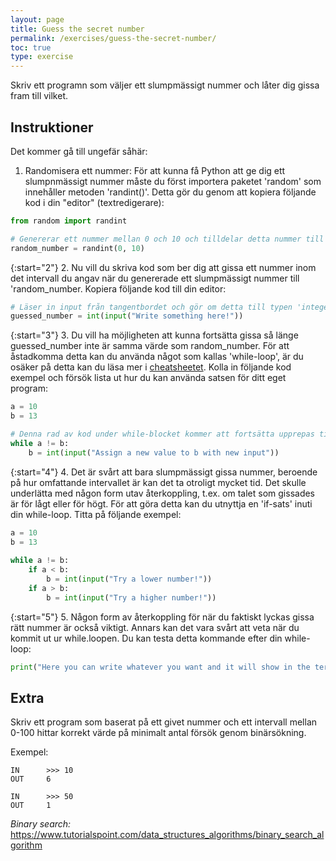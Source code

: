 ```yaml
---
layout: page
title: Guess the secret number
permalink: /exercises/guess-the-secret-number/
toc: true
type: exercise
---
```


Skriv ett programn som väljer ett slumpmässigt nummer och låter dig gissa
fram till vilket.

## Instruktioner

Det kommer gå till ungefär såhär:

1. Randomisera ett nummer: För att kunna få Python att ge dig ett slumpnmässigt nummer måste du först importera paketet 'random' som innehåller metoden 'randint()'. Detta gör du genom att kopiera följande kod i din "editor" (textredigerare):

 ```python
 from random import randint

 # Genererar ett nummer mellan 0 och 10 och tilldelar detta nummer till variablen 'random_number'. Variablen kommer vara ditt hemliga nummer som du ska försöka gisa dig fram till. Kan du redan nu komma på ett effektivt sätt för att gissa så få antal gånger som möjligt?
 random_number = randint(0, 10)
```


{:start="2"}
 2. Nu vill du skriva kod som ber dig att gissa ett nummer inom det intervall du angav när du genererade ett slumpmässigt nummer till 'random_number. Kopiera följande kod till din editor:

```python
# Läser in input från tangentbordet och gör om detta till typen 'integer', därefter tilldelas numret till variabeln 'guessed_number'.
guessed_number = int(input("Write something here!"))
```

{:start="3"}
 3. Du vill ha möjligheten att kunna fortsätta gissa så länge guessed_number inte är samma värde som random_number. För att åstadkomma detta kan du använda något som kallas 'while-loop', är du osäker på detta kan du läsa mer i [cheatsheetet](../../cheatsheet/python/). Kolla in följande kod exempel och försök lista ut hur du kan använda satsen för ditt eget program:

```python
a = 10
b = 13

# Denna rad av kod under while-blocket kommer att fortsätta upprepas tills satsen inte längre är uppfylld. Eftersom att 10 inte är 13 så kommer koden att upprepa sig själv. 
while a != b:
    b = int(input("Assign a new value to b with new input"))
```

{:start="4"}
 4. Det är svårt att bara slumpmässigt gissa nummer, beroende på hur omfattande intervallet är kan det ta otroligt mycket tid. Det skulle underlätta med någon form utav återkoppling, t.ex. om talet som gissades är för lågt eller för högt. För att göra detta kan du utnyttja en 'if-sats' inuti din while-loop. Titta på följande exempel:
 
```python
a = 10
b = 13
 
while a != b:
    if a < b:
        b = int(input("Try a lower number!"))
    if a > b:
        b = int(input("Try a higher number!"))
```
 
{:start="5"}
 5. Någon form av återkoppling för när du faktiskt lyckas gissa rätt nummer är också viktigt. Annars kan det vara svårt att veta när du kommit ut ur while.loopen. Du kan testa detta kommande efter din while-loop:
 
```python
print("Here you can write whatever you want and it will show in the terminal!")
```
  
## Extra

Skriv ett program som baserat på ett givet nummer och ett intervall mellan 0-100 hittar korrekt värde på minimalt antal försök genom binärsökning. 

Exempel:

```
IN      >>> 10
OUT     6

IN      >>> 50
OUT     1
```

*Binary search:*
https://www.tutorialspoint.com/data_structures_algorithms/binary_search_algorithm

